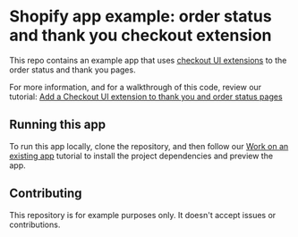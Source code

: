 # Shopify app example: order status and thank you checkout extension

This repo contains an example app that uses [checkout UI extensions](https://shopify.dev/docs/api/checkout-ui-extensions) to the order status and thank you pages.

For more information, and for a walkthrough of this code, review our tutorial: [Add a Checkout UI extension to thank you and order status pages](https://shopify.dev/docs/apps/checkout/thank-you-order-status/build?languagePreferences=remix%2Creact)

## Running this app

To run this app locally, clone the repository, and then follow our [Work on an existing app](https://shopify.dev/docs/apps/tools/cli/existing) tutorial to install the project dependencies and preview the app.

## Contributing

This repository is for example purposes only. It doesn't accept issues or contributions.
